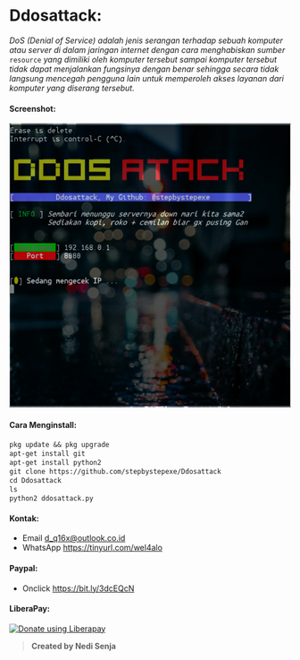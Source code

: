 # Ddosattack:
*DoS (Denial of Service) adalah jenis serangan terhadap sebuah komputer atau server di dalam jaringan internet dengan cara menghabiskan sumber* ```resource``` *yang dimiliki oleh komputer tersebut sampai komputer tersebut tidak dapat menjalankan fungsinya dengan benar sehingga secara tidak langsung mencegah pengguna lain untuk memperoleh akses layanan dari komputer yang diserang tersebut.*
#### Screenshot:
![](./Skrinsut.png)
#### Cara Menginstall:
```
pkg update && pkg upgrade
apt-get install git
apt-get install python2
git clone https://github.com/stepbystepexe/Ddosattack
cd Ddosattack
ls
python2 ddosattack.py
```
#### Kontak:
+ Email d_q16x@outlook.co.id
+ WhatsApp https://tinyurl.com/wel4alo
#### Paypal:
+ Onclick https://bit.ly/3dcEQcN
#### LiberaPay:
<noscript><a href="https://liberapay.com/stepbystepexe/donate"><img alt="Donate using Liberapay" src="https://liberapay.com/assets/widgets/donate.svg"></a></noscript>
>**Created by Nedi Senja**
